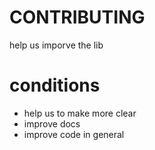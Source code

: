 # CONTRIBUTING
help us imporve the lib


# conditions
- help us to make more clear
- improve docs
- improve code in general
